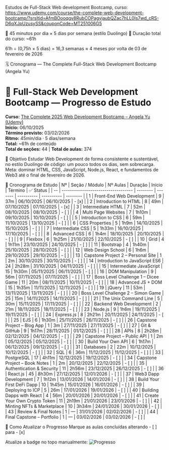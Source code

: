 Estudos de Full-Stack Web development Bootcamp, curso:
https://www.udemy.com/course/the-complete-web-development-bootcamp/?srsltid=AfmBOooqgv8RubCOPagyjaubQZac7hLL0Is7wd_cRS-D6qXJpUzusySS&couponCode=MT251006G5

📘 45 minutos por dia × 5 dias por semana (estilo Duolingo)
📆 Duração total do curso: ~61h

61h ÷ (0,75h × 5 dias) = 16,3 semanas ≈ 4 meses
por volta de 03 de fevereiro de 2026 


🗓️ Cronograma — The Complete Full-Stack Web Development Bootcamp (Angela Yu)

# 🧠 Full-Stack Web Development Bootcamp — Progresso de Estudo

**Curso:** [The Complete 2025 Web Development Bootcamp – Angela Yu (Udemy)](https://www.udemy.com/course/the-complete-web-development-bootcamp/)  
**Início:** 06/10/2025  
**Término previsto:** 03/02/2026  
**Ritmo:** 45min/dia · 5 dias/semana  
**Total:** ~61h de conteúdo  
**Total de seções:** 44 | **Total de aulas:** 374

🎯 Objetivo
Estudar Web Development de forma consistente e sustentável,
no estilo Duolingo de código: um pouco todos os dias, sem sobrecarga.
Meta: dominar HTML, CSS, JavaScript, Node.js, React, e fundamentos de Web3
até o final de fevereiro de 2026.


📅 Cronograma de Estudo
| Nº | Seção / Módulo                      | Nº Aulas | Duração | Início     | Término    | ✅ Status |
| -- | ----------------------------------- | -------- | ------- | ---------- | ---------- | -------- |
| 1  | Front-End Web Development           | 9        | 37m     | 06/10/2025 | 06/10/2025 | - [x]    |
| 2  | Introduction to HTML                | 8        | 49m     | 07/10/2025 | 07/10/2025 | - [x]    |
| 3  | Intermediate HTML                   | 7        | 52m     | 08/10/2025 | 08/10/2025 | - [ ]    |
| 4  | Multi Page Websites                 | 7        | 1h10m   | 09/10/2025 | 10/10/2025 | - [ ]    |
| 5  | Introduction to CSS                 | 6        | 59m     | 11/10/2025 | 13/10/2025 | - [ ]    |
| 6  | CSS Properties                      | 5        | 1h9m    | 14/10/2025 | 15/10/2025 | - [ ]    |
| 7  | Intermediate CSS                    | 5        | 1h33m   | 16/10/2025 | 17/10/2025 | - [ ]    |
| 8  | Advanced CSS                        | 6        | 1h4m    | 18/10/2025 | 20/10/2025 | - [ ]    |
| 9  | Flexbox                             | 6        | 1h25m   | 21/10/2025 | 22/10/2025 | - [ ]    |
| 10 | Grid                                | 4        | 1h11m   | 23/10/2025 | 24/10/2025 | - [ ]    |
| 11 | Bootstrap                           | 4        | 1h40m   | 25/10/2025 | 28/10/2025 | - [ ]    |
| 12 | Web Design School                   | 6        | 1h6m    | 29/10/2025 | 29/10/2025 | - [ ]    |
| 13 | Capstone Project 2 – Personal Site  | 1        | 2m      | 30/10/2025 | 30/10/2025 | - [ ]    |
| 14 | Introduction to JavaScript ES6      | 24       | 2h28m   | 31/10/2025 | 04/11/2025 | - [ ]    |
| 15 | Intermediate JavaScript             | 15       | 1h30m   | 05/11/2025 | 06/11/2025 | - [ ]    |
| 16 | DOM Manipulation                    | 9        | 56m     | 07/11/2025 | 07/11/2025 | - [ ]    |
| 17 | Boss Level Challenge 1 – Dicee Game | 11       | 20m     | 08/11/2025 | 10/11/2025 | - [ ]    |
| 18 | Advanced JS + DOM                   | 15       | 1h35m   | 11/11/2025 | 12/11/2025 | - [ ]    |
| 19 | jQuery                              | 11       | 53m     | 13/11/2025 | 13/11/2025 | - [ ]    |
| 20 | Boss Level Challenge 2 – Simon Game | 25       | 15m     | 14/11/2025 | 14/11/2025 | - [ ]    |
| 21 | The Unix Command Line               | 5        | 30m     | 15/11/2025 | 17/11/2025 | - [ ]    |
| 22 | Backend Web Development             | 2        | 21m     | 18/11/2025 | 18/11/2025 | - [ ]    |
| 23 | Node.js                             | 9        | 1h6m    | 19/11/2025 | 19/11/2025 | - [ ]    |
| 24 | Express.js                          | 8        | 2h21m   | 20/11/2025 | 24/11/2025 | - [ ]    |
| 25 | EJS                                 | 6        | 1h30m   | 25/11/2025 | 26/11/2025 | - [ ]    |
| 26 | Capstone Project – Blog App         | 1        | 3m      | 27/11/2025 | 27/11/2025 | - [ ]    |
| 27 | Git & GitHub                        | 9        | 1h17m   | 28/11/2025 | 01/12/2025 | - [ ]    |
| 28 | APIs                                | 8        | 2h28m   | 02/12/2025 | 04/12/2025 | - [ ]    |
| 29 | Capstone Project – Public API       | 1        | 2m      | 05/12/2025 | 05/12/2025 | - [ ]    |
| 30 | Build Your Own API                  | 6        | 1h17m   | 06/12/2025 | 09/12/2025 | - [ ]    |
| 31 | Databases                           | 2        | 22m     | 10/12/2025 | 10/12/2025 | - [ ]    |
| 32 | SQL                                 | 6        | 36m     | 11/12/2025 | 11/12/2025 | - [ ]    |
| 33 | PostgreSQL                          | 17       | 4h11m   | 12/12/2025 | 19/12/2025 | - [ ]    |
| 34 | Capstone Project – Book Notes       | 1        | 2m      | 20/12/2025 | 22/12/2025 | - [ ]    |
| 35 | Authentication & Security           | 11       | 2h56m   | 23/12/2025 | 26/12/2025 | - [ ]    |
| 36 | React.js                            | 45       | 8h30m   | 27/12/2025 | 12/01/2026 | - [ ]    |
| 37 | Web3 Dapp Development               | 7        | 1h12m   | 13/01/2026 | 14/01/2026 | - [ ]    |
| 38 | Build Your First DeFi Dapp          | 10       | 1h45m   | 15/01/2026 | 16/01/2026 | - [ ]    |
| 39 | Deploying to ICP                    | 5        | 26m     | 17/01/2026 | 19/01/2026 | - [ ]    |
| 40 | Building Dapps with React           | 4        | 56m     | 20/01/2026 | 20/01/2026 | - [ ]    |
| 41 | Create Your Own Crypto Token        | 11       | 2h19m   | 21/01/2026 | 23/01/2026 | - [ ]    |
| 42 | Minting NFTs & Marketplace          | 10       | 3h34m   | 24/01/2026 | 30/01/2026 | - [ ]    |
| 43 | Review & Final Notes                | 1        | —       | 31/01/2026 | 02/02/2026 | - [ ]    |
| 44 | Final Capstone – Portfolio          | 1        | —       | 03/02/2026 | 03/02/2026 | - [ ]    |


🧩 Como Atualizar o Progresso
Marque as aulas concluídas alterando - [ ] para - [x]

Atualize a badge no topo manualmente:
![Progresso](https://img.shields.io/badge/Progresso-15%25-blue)
